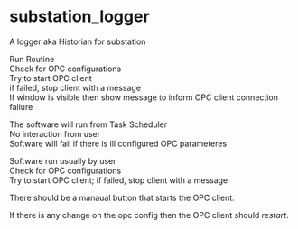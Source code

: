 # substation_logger
A logger aka Historian for substation


Run Routine  
    Check for OPC configurations  
    Try to start OPC client  
    if failed, stop client with a message  
    If window is visible then show message to inform OPC client connection faliure

The software will run from Task Scheduler   
    No interaction from user  
    Software will fail if there is ill configured OPC parameteres

Software run usually by user   
    Check for OPC configurations  
    Try to start OPC client; if failed, stop client with a message

There should be a manaual button that starts the OPC client. 

If there is any change on the opc config then the OPC client should *restart*.





    
